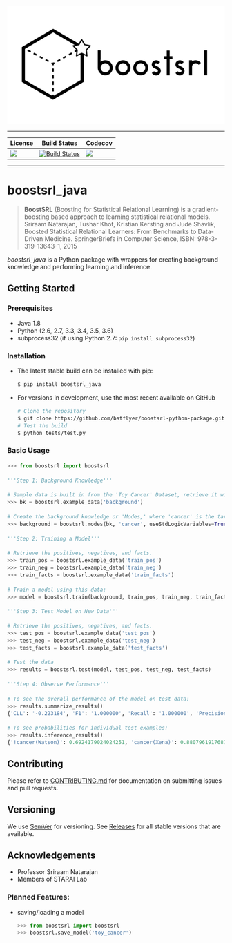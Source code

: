 <p align="center">
   <img src="media/box2.png" />
</p>

---

| License | Build Status | Codecov |
| --- | --- | --- |
| [![][license img]][license] | [![Build Status](https://travis-ci.org/batflyer/boostsrl-python-package.svg?branch=master)](https://travis-ci.org/batflyer/boostsrl-python-package) | [![][codecov img]][codecov link] |

---

# boostsrl_java

> **BoostSRL** (Boosting for Statistical Relational Learning) is a gradient-boosting based approach to learning statistical relational models.
> Sriraam Natarajan, Tushar Khot, Kristian Kersting and Jude Shavlik, Boosted Statistical Relational Learners: From Benchmarks to Data-Driven Medicine. SpringerBriefs in Computer Science, ISBN: 978-3-319-13643-1, 2015

*boostsrl_java* is a Python package with wrappers for creating background knowledge and performing learning and inference.

## Getting Started

### Prerequisites

* Java 1.8
* Python (2.6, 2.7, 3.3, 3.4, 3.5, 3.6)
* subprocess32 (if using Python 2.7: `pip install subprocess32`)

### Installation

* The latest stable build can be installed with pip:

  ```bash
  $ pip install boostsrl_java
  ```

* For versions in development, use the most recent available on GitHub

  ```bash
  # Clone the repository
  $ git clone https://github.com/batflyer/boostsrl-python-package.git
  # Test the build
  $ python tests/test.py
  ```

### Basic Usage

```python
>>> from boostsrl import boostsrl

'''Step 1: Background Knowledge'''

# Sample data is built in from the 'Toy Cancer' Dataset, retrieve it with sample_data
>>> bk = boostsrl.example_data('background')

# Create the background knowledge or 'Modes,' where 'cancer' is the target we want to predict.
>>> background = boostsrl.modes(bk, 'cancer', useStdLogicVariables=True, treeDepth=4, nodeSize=2, numOfClauses=8)

'''Step 2: Training a Model'''

# Retrieve the positives, negatives, and facts.
>>> train_pos = boostsrl.example_data('train_pos')
>>> train_neg = boostsrl.example_data('train_neg')
>>> train_facts = boostsrl.example_data('train_facts')

# Train a model using this data:
>>> model = boostsrl.train(background, train_pos, train_neg, train_facts)

'''Step 3: Test Model on New Data'''

# Retrieve the positives, negatives, and facts.
>>> test_pos = boostsrl.example_data('test_pos')
>>> test_neg = boostsrl.example_data('test_neg')
>>> test_facts = boostsrl.example_data('test_facts')

# Test the data
>>> results = boostsrl.test(model, test_pos, test_neg, test_facts)

'''Step 4: Observe Performance'''

# To see the overall performance of the model on test data:
>>> results.summarize_results()
{'CLL': '-0.223184', 'F1': '1.000000', 'Recall': '1.000000', 'Precision': '1.000000,0.500', 'AUC ROC': '1.000000', 'AUC PR': '1.000000'}

# To see probabilities for individual test examples:
>>> results.inference_results()
{'!cancer(Watson)': 0.6924179024024251, 'cancer(Xena)': 0.8807961917687174, '!cancer(Voldemort)': 0.6924179024024251, 'cancer(Yoda)': 0.8807961917687174, 'cancer(Zod)': 0.8807961917687174}

```

## Contributing

Please refer to [CONTRIBUTING.md](CONTRIBUTING.md) for documentation on submitting issues and pull requests.

## Versioning

We use [SemVer](http://semver.org/) for versioning. See [Releases](https://github.com/batflyer/boostsrl-python-package/releases) for all stable versions that are available.

## Acknowledgements

* Professor Sriraam Natarajan
* Members of STARAI Lab

### Planned Features:

* saving/loading a model

  ```python
  >>> from boostsrl import boostsrl
  >>> boostsrl.save_model('toy_cancer')
  ```

[license]:license.txt
[license img]:https://img.shields.io/aur/license/yaourt.svg

[codecov img]:https://codecov.io/gh/batflyer/boostsrl-python-package/branch/master/graphs/badge.svg?branch=master
[codecov link]:https://codecov.io/github/batflyer/boostsrl-python-package?branch=master
